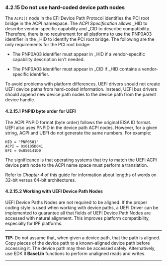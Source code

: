 <!--- @file
  4.2.15 Do not use hard-coded device path nodes

  Copyright (c) 2012-2018, Intel Corporation. All rights reserved.<BR>

  Redistribution and use in source (original document form) and 'compiled'
  forms (converted to PDF, epub, HTML and other formats) with or without
  modification, are permitted provided that the following conditions are met:

  1) Redistributions of source code (original document form) must retain the
     above copyright notice, this list of conditions and the following
     disclaimer as the first lines of this file unmodified.

  2) Redistributions in compiled form (transformed to other DTDs, converted to
     PDF, epub, HTML and other formats) must reproduce the above copyright
     notice, this list of conditions and the following disclaimer in the
     documentation and/or other materials provided with the distribution.

  THIS DOCUMENTATION IS PROVIDED BY TIANOCORE PROJECT "AS IS" AND ANY EXPRESS OR
  IMPLIED WARRANTIES, INCLUDING, BUT NOT LIMITED TO, THE IMPLIED WARRANTIES OF
  MERCHANTABILITY AND FITNESS FOR A PARTICULAR PURPOSE ARE DISCLAIMED. IN NO
  EVENT SHALL TIANOCORE PROJECT  BE LIABLE FOR ANY DIRECT, INDIRECT, INCIDENTAL,
  SPECIAL, EXEMPLARY, OR CONSEQUENTIAL DAMAGES (INCLUDING, BUT NOT LIMITED TO,
  PROCUREMENT OF SUBSTITUTE GOODS OR SERVICES; LOSS OF USE, DATA, OR PROFITS;
  OR BUSINESS INTERRUPTION) HOWEVER CAUSED AND ON ANY THEORY OF LIABILITY,
  WHETHER IN CONTRACT, STRICT LIABILITY, OR TORT (INCLUDING NEGLIGENCE OR
  OTHERWISE) ARISING IN ANY WAY OUT OF THE USE OF THIS DOCUMENTATION, EVEN IF
  ADVISED OF THE POSSIBILITY OF SUCH DAMAGE.

-->

### 4.2.15 Do not use hard-coded device path nodes

The `ACPI()` node in the EFI Device Path Protocol identifies the PCI root
bridge in the ACPI namespace. The _ACPI Specification_ allows _HID to describe
vendor-specific capability and _CID to describe compatibility. Therefore, there
is no requirement for all platforms to use the PNP0A03 identifier in the _HID
to identify the PCI root bridge. The following are the only requirements for
the PCI root bridge:

* The PNP0A03 identifier must appear in _HID if a vendor-specific capability
  description isn't needed.

* The PNP0A03 identifier must appear in _CID if _HID contains a vendor-specific
  identifier.

To avoid problems with platform differences, UEFI drivers should not create
UEFI device paths from hard-coded information. Instead, UEFI bus drivers should
append new device path nodes to the device path from the parent device handle.

#### 4.2.15.1 PNPID byte order for UEFI

The ACPI PNPID format (byte order) follows the original EISA ID format. UEFI
also uses PNPID in the device path ACPI nodes. However, for a given string,
ACPI and UEFI do not generate the same numbers. For example:

```
HID = "PNP0501"
ACPI = 0x0105D041
EFI = 0x050141D0
```

The significance is that operating systems that try to match the UEFI ACPI
device path node to the ACPI name space must perform a translation.

Refer to _Chapter 4_ of this guide for information about lengths of words on
32-bit versus 64-bit architectures.

#### 4.2.15.2 Working with UEFI Device Path Nodes

UEFI Device Paths Nodes are not required to be aligned. If the proper coding
style is used when working with device paths, a UEFI Driver can be implemented
to guarantee all that fields of UEFI Device Path Nodes are accessed with
natural alignment. This improves platform compatibility, especially for IPF
platforms.

**********
**TIP:** Do not assume that, when given a device path, that the path is
aligned. Copy pieces of the device path to a known-aligned device path before
accessing it. The device path may then be accessed safely. Alternatively, use
EDK II **BaseLib** functions to perform unaligned reads and writes.
**********
